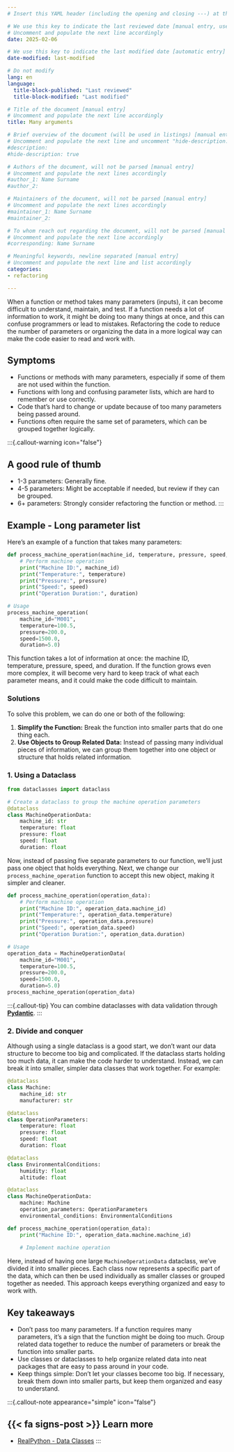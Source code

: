 ```yaml
---
# Insert this YAML header (including the opening and closing ---) at the beginning of the document and fill it out accordingly

# We use this key to indicate the last reviewed date [manual entry, use YYYY-MM-DD]
# Uncomment and populate the next line accordingly
date: 2025-02-06

# We use this key to indicate the last modified date [automatic entry]
date-modified: last-modified

# Do not modify
lang: en
language: 
  title-block-published: "Last reviewed"
  title-block-modified: "Last modified"

# Title of the document [manual entry]
# Uncomment and populate the next line accordingly
title: Many arguments

# Brief overview of the document (will be used in listings) [manual entry]
# Uncomment and populate the next line and uncomment "hide-description: true".
#description: 
#hide-description: true

# Authors of the document, will not be parsed [manual entry]
# Uncomment and populate the next lines accordingly
#author_1: Name Surname
#author_2:

# Maintainers of the document, will not be parsed [manual entry]
# Uncomment and populate the next lines accordingly
#maintainer_1: Name Surname
#maintainer_2:

# To whom reach out regarding the document, will not be parsed [manual entry]
# Uncomment and populate the next line accordingly
#corresponding: Name Surname

# Meaningful keywords, newline separated [manual entry]
# Uncomment and populate the next line and list accordingly
categories: 
- refactoring 

---
```


When a function or method takes many parameters (inputs), it can become difficult to understand, maintain, and test. If a function needs a lot of information to work, it might be doing too many things at once, and this can confuse programmers or lead to mistakes. Refactoring the code to reduce the number of parameters or organizing the data in a more logical way can make the code easier to read and work with.

## Symptoms
- Functions or methods with many parameters, especially if some of them are not used within the function.
- Functions with long and confusing parameter lists, which are hard to remember or use correctly.
- Code that’s hard to change or update because of too many parameters being passed around.
- Functions often require the same set of parameters, which can be grouped together logically.

:::{.callout-warning icon="false"}
## A good rule of thumb
- 1-3 parameters: Generally fine.
- 4-5 parameters: Might be acceptable if needed, but review if they can be grouped.
- 6+ parameters: Strongly consider refactoring the function or method.
:::

## Example - Long parameter list
Here’s an example of a function that takes many parameters:

```python	
def process_machine_operation(machine_id, temperature, pressure, speed, duration):
    # Perform machine operation
    print("Machine ID:", machine_id)
    print("Temperature:", temperature)
    print("Pressure:", pressure)
    print("Speed:", speed)
    print("Operation Duration:", duration)

# Usage
process_machine_operation(
    machine_id="M001", 
    temperature=100.5, 
    pressure=200.0, 
    speed=1500.0, 
    duration=5.0)
```	
This function takes a lot of information at once: the machine ID, temperature, pressure, speed, and duration. If the function grows even more complex, it will become very hard to keep track of what each parameter means, and it could make the code difficult to maintain.


### Solutions
To solve this problem, we can do one or both of the following:

1. **Simplify the Function:** Break the function into smaller parts that do one thing each.
2. **Use Objects to Group Related Data:** Instead of passing many individual pieces of information, we can group them together into one object or structure that holds related information.


### 1. Using a Dataclass
```python
from dataclasses import dataclass

# Create a dataclass to group the machine operation parameters
@dataclass
class MachineOperationData:
    machine_id: str
    temperature: float
    pressure: float
    speed: float
    duration: float
```
Now, instead of passing five separate parameters to our function, we’ll just pass one object that holds everything. Next, we change our `process_machine_operation` function to accept this new object, making it simpler and cleaner.

```python
def process_machine_operation(operation_data):
    # Perform machine operation
    print("Machine ID:", operation_data.machine_id)
    print("Temperature:", operation_data.temperature)
    print("Pressure:", operation_data.pressure)
    print("Speed:", operation_data.speed)
    print("Operation Duration:", operation_data.duration)

# Usage 
operation_data = MachineOperationData(
    machine_id="M001", 
    temperature=100.5, 
    pressure=200.0, 
    speed=1500.0, 
    duration=5.0)
process_machine_operation(operation_data)
```

:::{.callout-tip}
You can combine dataclasses with data validation through [**Pydantic**](https://docs.pydantic.dev/latest/).
:::

### 2. Divide and conquer

Although using a single dataclass is a good start, we don’t want our data structure to become too big and complicated. If the dataclass starts holding too much data, it can make the code harder to understand. Instead, we can break it into smaller, simpler data classes that work together. For example:

```python
@dataclass
class Machine:
    machine_id: str
    manufacturer: str

@dataclass
class OperationParameters:
    temperature: float
    pressure: float
    speed: float
    duration: float

@dataclass
class EnvironmentalConditions:
    humidity: float
    altitude: float

@dataclass
class MachineOperationData:
    machine: Machine
    operation_parameters: OperationParameters
    environmental_conditions: EnvironmentalConditions

def process_machine_operation(operation_data):
    print("Machine ID:", operation_data.machine.machine_id)
    
    # Implement machine operation
```	
Here, instead of having one large `MachineOperationData` dataclass, we’ve divided it into smaller pieces. Each class now represents a specific part of the data, which can then be used individually as smaller classes or grouped together as needed. This approach keeps everything organized and easy to work with.

## Key takeaways
- Don’t pass too many parameters. If a function requires many parameters, it’s a sign that the function might be doing too much. Group related data together to reduce the number of parameters or break the function into smaller parts.
- Use classes or dataclasses to help organize related data into neat packages that are easy to pass around in your code.
- Keep things simple: Don’t let your classes become too big. If necessary, break them down into smaller parts, but keep them organized and easy to understand.


:::{.callout-note appearance="simple" icon="false"}
## {{< fa signs-post >}} Learn more
- [RealPython - Data Classes](https://realpython.com/python-data-classes/)
:::
